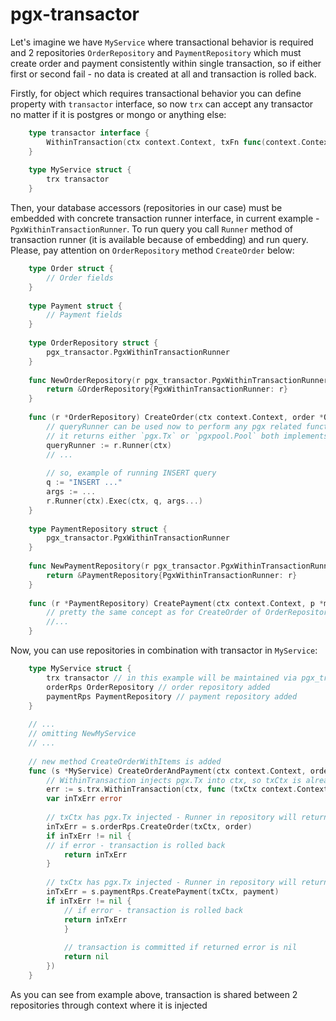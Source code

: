 # pgx-transactor

Let's imagine we have `MyService` where transactional behavior is required and 2 repositories `OrderRepository` and `PaymentRepository` which must create order and payment consistently within single transaction, so if either first or second fail - no data is created at all and transaction is rolled back.

Firstly, for object which requires transactional behavior you can define property with `transactor` interface, so now `trx` can accept any transactor no matter if it is postgres or mongo or anything else:

```go
    type transactor interface {
        WithinTransaction(ctx context.Context, txFn func(context.Context) error) error
    }
    
    type MyService struct {
        trx transactor
    }
```
Then, your database accessors (repositories in our case) must be embedded with concrete transaction runner interface, in current example - `PgxWithinTransactionRunner`. To run query you call `Runner` method of transaction runner (it is available because of embedding) and run query. Please, pay attention on `OrderRepository` method `CreateOrder` below:
```go
    type Order struct {
        // Order fields
    }
    
    type Payment struct {
        // Payment fields
    }
    
    type OrderRepository struct {
        pgx_transactor.PgxWithinTransactionRunner
    }
    
    func NewOrderRepository(r pgx_transactor.PgxWithinTransactionRunner) *OrderRepository {
        return &OrderRepository{PgxWithinTransactionRunner: r}
    }
    
    func (r *OrderRepository) CreateOrder(ctx context.Context, order *Order) error {
        // queryRunner can be used now to perform any pgx related functionality available in interface `PgxQueryRunner` 
        // it returns either `pgx.Tx` or `pgxpool.Pool` both implements `PgxQueryRunner` interface
        queryRunner := r.Runner(ctx)
        // ...
        
        // so, example of running INSERT query
        q := "INSERT ..."
        args := ...
        r.Runner(ctx).Exec(ctx, q, args...)
	}
    
    type PaymentRepository struct {
        pgx_transactor.PgxWithinTransactionRunner
    }
    
    func NewPaymentRepository(r pgx_transactor.PgxWithinTransactionRunner) *PaymentRepository {
        return &PaymentRepository{PgxWithinTransactionRunner: r}
    }
    
    func (r *PaymentRepository) CreatePayment(ctx context.Context, p *model.Payment) error {
        // pretty the same concept as for CreateOrder of OrderRepository 
        //...
    }
```
Now, you can use repositories in combination with transactor in `MyService`:
```go
    type MyService struct {
        trx transactor // in this example will be maintained via pgx_transactor.NewPgxTransactor(...)
        orderRps OrderRepository // order repository added
        paymentRps PaymentRepository // payment repository added
    }
    
    // ...
    // omitting NewMyService
    // ...
    
    // new method CreateOrderWithItems is added
    func (s *MyService) CreateOrderAndPayment(ctx context.Context, order *Order, payment *Payment) error {
        // WithinTransaction injects pgx.Tx into ctx, so txCtx is already with injected transaction
        err := s.trx.WithinTransaction(ctx, func (txCtx context.Context) error {
        var inTxErr error
        
        // txCtx has pgx.Tx injected - Runner in repository will return pgx.Tx
        inTxErr = s.orderRps.CreateOrder(txCtx, order)
        if inTxErr != nil {
        // if error - transaction is rolled back
            return inTxErr
        }
    
        // txCtx has pgx.Tx injected - Runner in repository will return pgx.Tx
        inTxErr = s.paymentRps.CreatePayment(txCtx, payment)
        if inTxErr != nil {
            // if error - transaction is rolled back 
            return inTxErr
            }
            
            // transaction is committed if returned error is nil
            return nil
        })
    }
```
As you can see from example above, transaction is shared between 2 repositories through context where it is injected